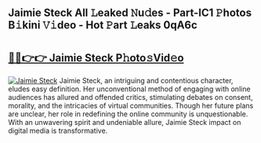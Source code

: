 ## Jaimie Steck All 𝙻eaked 𝙽u𝚍es - Part-IC1 𝙿hotos B𝚒kini 𝚅𝚒deo - Hot 𝙿art 𝙻eaks 0qA6c

# <h2><a href="http://ld6vhf.urlbe.top/?page=Jaimie+Steck">🔗🔗👉👉 Jaimie Steck P𝚑oto𝚜Vid𝚎o</a></h2>

[![Jaimie Steck](https://i.imgur.com/eBuTRDB.gif)](http://ld6vhf.urlbe.top/?page=Jaimie+Steck)
Jaimie Steck, an intriguing and contentious character, eludes easy definition. Her unconventional method of engaging with online audiences has allured and offended critics, stimulating debates on consent, morality, and the intricacies of virtual communities. Though her future plans are unclear, her role in redefining the online community is unquestionable. With an unwavering spirit and undeniable allure, Jaimie Steck impact on digital media is transformative.
